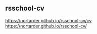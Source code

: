 rsschool-cv
------------
https://nortarder.github.io/rsschool-cv/cv
https://nortarder.github.io/rsschool-cv/
